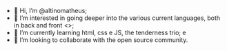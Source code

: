 - 👋 Hi, I’m @altinomatheus;
- 👀 I’m interested in going deeper into the various current languages, both in back and front <>;
- 🌱 I’m currently learning html, css e JS, the tenderness trio; e
- 💞️ I’m looking to collaborate with the open source community.
